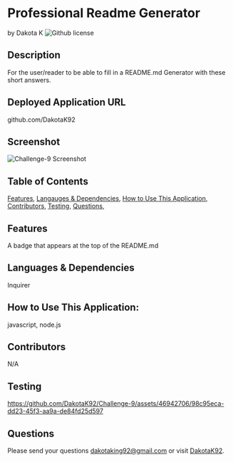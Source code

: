 # Professional Readme Generator
by Dakota K
![Github license](https://img.shields.io/badge/license-MIT,Boost1.0,MPL2.0,BSD2-blue.svg)

## Description
For the user/reader to be able to fill in a README.md Generator with these short answers.

## Deployed Application URL
github.com/DakotaK92

## Screenshot
![Challenge-9 Screenshot](https://github.com/DakotaK92/Challenge-9/assets/46942706/33e4b14b-8d83-42ae-b7f1-6c82d28a70d4)

## Table of Contents
[Features](#features),
[Langauges & Dependencies](#languagesanddependencies),
[How to Use This Application](#HowtoUseThisApplication),
[Contributors](#contributors),
[Testing](#testing),
[Questions](#questions),

## Features
A badge that appears at the top of the README.md

## Languages & Dependencies
Inquirer

## How to Use This Application:
javascript, node.js

## Contributors
N/A

## Testing

https://github.com/DakotaK92/Challenge-9/assets/46942706/98c95eca-dd23-45f3-aa9a-de84fd25d597

## Questions
Please send your questions dakotaking92@gmail.com or visit [DakotaK92](https://github.com/DakotaK92).
